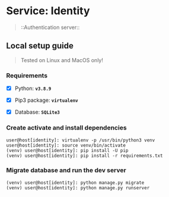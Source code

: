 # Service: Identity
> ::Authentication server::



## Local setup guide
> Tested on Linux and MacOS only!
### Requirements
- [x] Python: **`v3.8.9`**
- [x] Pip3 package: **`virtualenv`**
- [x] Database: **`SQLite3`**


### Create activate and install dependencies
```shell
user@host[identity]: virtualenv -p /usr/bin/python3 venv
user@host[identity]: source venv/bin/activate
(venv) user@host[identity]: pip install -U pip
(venv) user@host[identity]: pip install -r requirements.txt
```

### Migrate database and run the dev server
```shell
(venv) user@host[identity]: python manage.py migrate
(venv) user@host[identity]: python manage.py runserver
```
